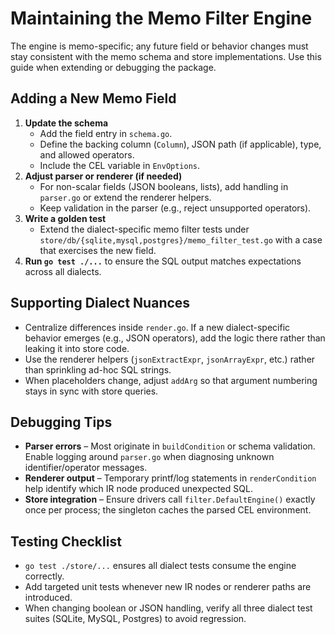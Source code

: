 # Maintaining the Memo Filter Engine

The engine is memo-specific; any future field or behavior changes must stay
consistent with the memo schema and store implementations. Use this guide when
extending or debugging the package.

## Adding a New Memo Field

1. **Update the schema**  
   - Add the field entry in `schema.go`.  
   - Define the backing column (`Column`), JSON path (if applicable), type, and
     allowed operators.  
   - Include the CEL variable in `EnvOptions`.
2. **Adjust parser or renderer (if needed)**  
   - For non-scalar fields (JSON booleans, lists), add handling in
     `parser.go` or extend the renderer helpers.  
   - Keep validation in the parser (e.g., reject unsupported operators).
3. **Write a golden test**  
   - Extend the dialect-specific memo filter tests under
     `store/db/{sqlite,mysql,postgres}/memo_filter_test.go` with a case that
     exercises the new field.
4. **Run `go test ./...`** to ensure the SQL output matches expectations across
   all dialects.

## Supporting Dialect Nuances

- Centralize differences inside `render.go`. If a new dialect-specific behavior
  emerges (e.g., JSON operators), add the logic there rather than leaking it
  into store code.
- Use the renderer helpers (`jsonExtractExpr`, `jsonArrayExpr`, etc.) rather than
  sprinkling ad-hoc SQL strings.
- When placeholders change, adjust `addArg` so that argument numbering stays in
  sync with store queries.

## Debugging Tips

- **Parser errors** – Most originate in `buildCondition` or schema validation.
  Enable logging around `parser.go` when diagnosing unknown identifier/operator
  messages.
- **Renderer output** – Temporary printf/log statements in `renderCondition` help
  identify which IR node produced unexpected SQL.
- **Store integration** – Ensure drivers call `filter.DefaultEngine()` exactly once
  per process; the singleton caches the parsed CEL environment.

## Testing Checklist

- `go test ./store/...` ensures all dialect tests consume the engine correctly.
- Add targeted unit tests whenever new IR nodes or renderer paths are introduced.
- When changing boolean or JSON handling, verify all three dialect test suites
  (SQLite, MySQL, Postgres) to avoid regression.
